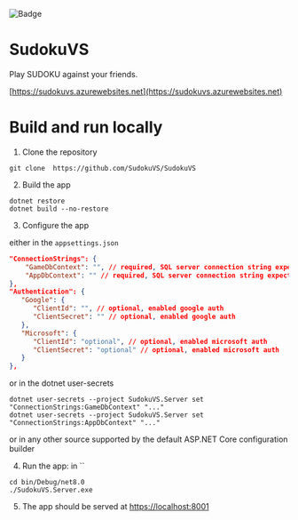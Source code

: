 
![Badge](https://gist.githubusercontent.com/ismailbennani/41298e9ae50d221bcece16e11f668613/raw/a8af7837b4d07291930dd1c4f414f3ee4bd66e7d/badge.svg)

# SudokuVS

Play SUDOKU against your friends.

[https://sudokuvs.azurewebsites.net](https://sudokuvs.azurewebsites.net)

# Build and run locally

1. Clone the repository
```
git clone  https://github.com/SudokuVS/SudokuVS 
```

2. Build the app
```
dotnet restore
dotnet build --no-restore
```

3. Configure the app

either in the `appsettings.json` 
```json
"ConnectionStrings": {
    "GameDbContext": "", // required, SQL server connection string expected
    "AppDbContext": "" // required, SQL server connection string expected
},
"Authentication": {
   "Google": {
      "ClientId": "", // optional, enabled google auth
      "ClientSecret": "" // optional, enabled google auth
   }, 
   "Microsoft": {
      "ClientId": "optional", // optional, enabled microsoft auth
      "ClientSecret": "optional" // optional, enabled microsoft auth
   }
}, 
```

or in the dotnet user-secrets
```
dotnet user-secrets --project SudokuVS.Server set "ConnectionStrings:GameDbContext" "..."
dotnet user-secrets --project SudokuVS.Server set "ConnectionStrings:AppDbContext" "..."
```
or in any other source supported by the default ASP.NET Core configuration builder

4. Run the app: in ``
```
cd bin/Debug/net8.0
./SudokuVS.Server.exe 
```

5. The app should be served at [https://localhost:8001](https://localhost:8001)

